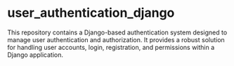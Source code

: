 # user_authentication_django
This repository contains a Django-based authentication system designed to manage user authentication and authorization. It provides a robust solution for handling user accounts, login, registration, and permissions within a Django application. 
